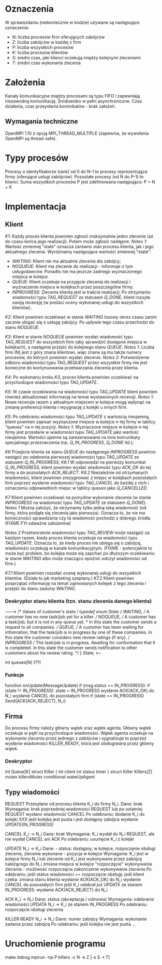 
# Oznaczenia
W sprawozdaniu (niekoniecznie w kodzie) używane są następujące oznaczenia:

- *N*: liczba procesów firm oferujących zabójców
- *Z*: liczba zabójców w każdej z firm
- *P*: liczba wszystkich procesów
- *K*: liczba procesów klientów
- *S*: średni czas, jaki klienci oczekują między kolejnymi zleceniami
- *T*: średni czas wykonania zlecenia

# Założenia
Kanały komunikacyjne między procesami są typu FIFO i zapewniają niezawodną komunikację.
Środowisko w pełni asynchroniczne.
Czas działania, czas przeysłania kominikatów - brak założeń.

## Wymagania techniczne
OpenMPI 1.10 z opcją MPI_THREAD_MULTIPLE (zapewnia, że wywołania OpenMPI są thread-safe).

# Typy procesów

Procesy o identyfikatorze (rank) od 0 do N-1 to procesy reprezentujące firmy (oferujące usługi zabójców).
Pozostałe procesy (od N do P-1) to klienci.
Suma wszystkich procesów P jest zdefiniowana następująco:
  P = N + K

# Implementacja

## Klient

*K1*: Każdy proces klienta powinien zgłosić maksymalnie jedno zlecenie (aż do czasu końca jego realizacji). Potem może zgłosić następne.
  *Notes 1*: Wartość zmiennej "state" oznacza zarówno stan procesu klienta, jak i jego aktualnego zlecenia. Wyróżniamy następujące wartości zmiennej "state":
  - *WAITING*: Klient nie ma aktualnie zlecenia dla zabójcy;
  - *NOQUEUE*: Klient ma zlecenie do realizacji - informuje o tym usługodawców. Ponadto nie ma jeszcze żadnego wyznaczonego miejsca w kolejce.
  - *QUEUE*: Klient oczekuje na przyjęcie zlecenia do realizacji i wyznaczenie miejsca w kolejkach przez poszczególne firmy.
  - *INPROGRESS*: Zlecenia klienta jest w trakcie realizacji; Po otrzymaniu wiadomości typu *TAG_REQUEST* ze statusem *Q_DONE*, klient rozsyła swoją recenzję (w postaci oceny wykonanej usługi do wszystkich klientów).


*K2*: Klient powinien oczekiwać w stanie *WAITING* losowy okres czasu zanim zacznie ubigać się o usługę zabójcy. Po upływie tego czasu przechodzi do stanu *NOQUEUE*.

*K3*: Klient w stanie *NOQUEUE* powinien wysłać wiadomość typu *TAG_REQUEST* do wszystkich firm (aby sprawdzić dostępne miejsca w kolejkach), a następnie przejść do kolejnego stanu *QUEUE*.
  *Notes 1*: Liczba firm (N) jest z góry znana klientowi, więc znane są mu także numery procesów, do których powinien wysłać zlecenie.
  *Notes 2*: Potwierdzenie odbioru wiadomości typu *TAG_REQUEST* przez wszystkie firmy nie jest konieczne do kontynuowania przetwarzania zlecenia przez klienta.

*K4*: Po wykonaniu kroku *K3*, proces klienta powinien oczekiwać na przychodzące wiadomości typu *TAG_UPDATE*.

*K5*: W czasie oczekiwania na wiadomości typu *TAG_UPDATE* klient powinien również aktualizować informację na temat wystawionych recenzji.
  *Notes 1*: Nowe recenzje razem z aktualnym miejscem w kolejce mogą wpłynąć na zmianę preferencji klienta i rezygnację z kolejki u innych firm.

*K5*: Po odebraniu wiadomości typu *TAG_UPDATE* z wartością nieujemną, klient powinien zapisać wyznaczone miejsce w kolejce n-tej firmy w tablicy "queues" na n-tej pozycji.
  *Notes 1*: Wyznaczone miejsce w kolejce n-tej firmy jest przesłane w wiadomości typu *TAG_UPDATE* jako wartość nieujemna. Wartości ujemne są zarezerwowane na inne komunikaty specjalnego przeznaczenia (np. *Q_IN_PROGRESS*, *Q_DONE* itd.);

*K6* Przejście klienta ze stanu *QUEUE* do następnego *INPROGRESS* powinno nastąpić po odebrania pierwszej wiadomości typu *TAG_UPDATE* ze statusem *Q_IN_PROGRESS*;
  *K6.1* W odpowiedzi na pierwszy komunikat *Q_IN_PROGRESS*, klient powinien wysłać wiadomość typu *ACK_OK* do tej firmy a do pozostałych *ACK_REJECT*.
  *K6.2* Niezależnie od otrzymanych wiadomości, klient powinien zrezygnować z miejsc w kolejkach pozostałych firm poprzez wysłanie wiadomości typu *TAG_CANCEL* do każdej z nich i oznaczeniu odpowiednich miejsc w tablicy *queues* jako *Q_CANCELLED*.

*K7* Klient powinien oczekiwać na pomyślne wykonanie zlecenia (w stanie *INPROGRESS* na wiadomość typu *TAG_UPDATE* ze statusem *Q_DONE*).
  *Notes 1* Można założyć, że otrzymamy tylko jedną taką wiadomość (od firmy, która podjęła się zlecenia jako pierwsza).
  Oznacza to, że nie ma konieczności sprawdzania czy ta wiadomość pochodzi z dobrego źródła.
  (FIXME FYI odważne założenine)

  *Notes 2* Przetworzenie wiadomości typu *TAG_REVIEW* może nastąpić za każdym razem, kiedy proces klienta oczekuje na wiadomości typu *TAG_UPDATE*. Oznacza to, że kiedy proces nie ubiega się o zabójcę, wiadomości oczekują w kanale komunikacyjnym.
  (FIXME - potencjalnie to może być problem, bo kolejka może się zapchać po dłuższym oczekiwaniu w stanie *WAITING* albo może znacząco opóźnić odczyt wiadomości od firm.)

  *K7.1* Klient powinien rozesłać ocenę wykonanej usługi do wszystkich klientów. (Działa to jak marketing szeptany.)
  *K7.2* Klient powinien posprzątać informację na temat zajmowanych kolejek z tego zlecenia i przejść do stanu zadumy *WAITING*.




### Deskryptor stanu klienta (tzn. stanu zlecenia danego klienta)

--->
/* Values of customer's state */
typedef enum State
{
    WAITING,       /* A customer has no new task/job yet for a killer. */
    NOQUEUE,       /* A customer has a task/job, but it is not in any queue yet.
                    * In this state the customer sends a request to all companies. */
    QUEUE,         /* A customer has been waiting for infomration, that the task/job is in progress by one of these companies. In this state the customer considers new review ratings (if any). */
    INPROGRESS     /* The task/job is in progress. Awaiting for conformation that it is completed. In this state the customer sends notification to other customers about his review rating. */
} State;
<--


int queues[N]
(??)


### Funkcje

function onUpdate(MessageUpdate)
    if (msg.status == IN_PROGRESS):
        if (state != IN_PROGRESS):
            state = IN_PROGRESS
            wysłanie ACK(ACK_OK) do N_i
            wysłanie CANCEL do pozostałych firm
        if (state == IN_PROGRESS)
            Send(ACK(ACK_REJECT), N_i)



## Firma

Do procesu firmy należy główny wątek oraz wątek agenta.
Główny wątek oczekuje w pętli na przychodzące wiadomości.
Wątek agenta oczekuje na wykonanie zlecenia przez jednego z zabójców i sygnalizuje
to poprzez wysłanie wiadomości KILLER_READY, która jest obsługiwana przez główny wątek.


### Deskryptor

int Queue[K]
struct Killer {
    int client
    int status
    timer }
struct Killer Killers[Z]
mutex killersMutex
conditional wakeUpAgent

## Typy wiadomości

REQUEST
Przesyłane od procesu klienta K_i do firmy N_i.
Dane: brak
Wymagania: brak poprzedniej wiadomości REQUEST
           lub po ostatniej REQUEST wysłano wiadomość CANCEL
Po odebraniu: dodanie K_i do kolejki
    XXX jeśli kolejka jest pusta i jest dostępny zabójca wysłanie UPDATE(IN_PROGRESS)

CANCEL
K_i -> N_i
Dane: brak
Wymagania: K_i wysłał do N_i REQUEST, ale nie wysłał CANCEL ani ACK
Po odebraniu: usunięcie K_i z kolejki

UPDATE
N_i -> K_i
Dane:
    - status: dostępny, w kolejce, rozpoczęnie obsługi zlecenia, zlecenie wykonane
    - pozycja w kolejce
Wymagania: K_i jest w kolejce firmy N_i lub zlecenie od K_i jest wykonywane
    przez zabójcę należącego do N_i
    zmiana miejsca w kolejce
    "rozpoczęcie" wykonywania zlecenia - możliwość rozpoczęcia
    zakończenie wykonywania zlecenia
Po odebraniu:
    jeśli status wiadomości == rozpoczęcie obsługi:
        jeśli klient czeka:
            zmiana stanu klienta
            wysłanie ACK(ACK_OK) do N_i
            wysłanie CANCEL do pozostałych firm
        jeśli K_i odebrał już UPDATE ze stanem IN_PROGRESS:
            wysłanie ACK(ACK_REJECT) do N_i

ACK
K_i -> N_i
Dane: status (akceptacja / odmowa)
Wymagania: odebranie wiadomości UPDATA N_i -> K_i ze stanem IN_PROGRESS
Po odebraniu: rozpoczęcie obsługi zlecenia

KILLER READY
N_i -> N_i
Dane: numer zabójcy
Wymagania: wykonanie zadania przez zabójcę
Po odebraniu:
    jeśli kolejka nie jest pusta ...

# Uruchomienie programu

make debug
mpirun -np P killers -c N -k Z [-s S -t T]
